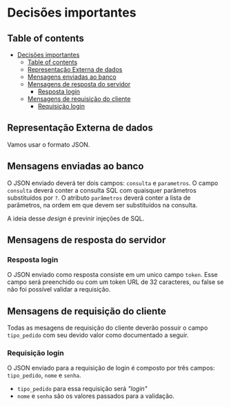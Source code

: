 # Decisões importantes

## Table of contents

- [Decisões importantes](#decisões-importantes)
  - [Table of contents](#table-of-contents)
  - [Representação Externa de dados](#representação-externa-de-dados)
  - [Mensagens enviadas ao banco](#mensagens-enviadas-ao-banco)
  - [Mensagens de resposta do servidor](#mensagens-de-resposta-do-servidor)
    - [Resposta login](#resposta-login)
  - [Mensagens de requisição do cliente](#mensagens-de-requisição-do-cliente)
    - [Requisição login](#requisição-login)

## Representação Externa de dados

Vamos usar o formato JSON.

## Mensagens enviadas ao banco

O JSON enviado deverá ter dois campos: `consulta` e `parametros`. O campo
`consulta` deverá conter a consulta SQL com quaisquer parâmetros substituídos
por `?`. O atributo `parâmetros` deverá conter a lista de parâmetros, na ordem
em que devem ser substituídos na consulta.

A ideia desse _design_ é previnir injeções de SQL.

## Mensagens de resposta do servidor

### Resposta login

O JSON enviado como resposta consiste em um unico campo `token`.
Esse campo será preenchido ou com um token URL de 32 caracteres,
ou false se não foi possível validar a requisição.

## Mensagens de requisição do cliente

Todas as mesagens de requisição do cliente deverão possuir o campo
`tipo_pedido` com seu devido valor como documentado a seguir.

### Requisição login

O JSON enviado para a requisição de login é composto por três campos:
`tipo_pedido`, `nome` e `senha`.

- `tipo_pedido` para essa requisição será _"login"_
- `nome` e `senha` são os valores passados para a validação.
